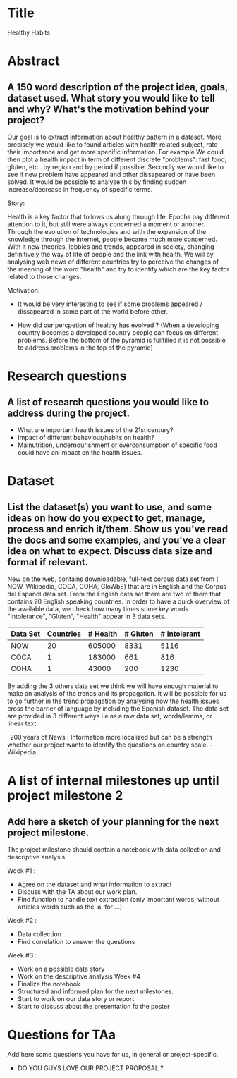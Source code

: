 # Title
Healthy Habits

# Abstract
## A 150 word description of the project idea, goals, dataset used. What story you would like to tell and why? What's the motivation behind your project?
Our goal is to extract information about healthy pattern in a dataset. More precisely we would like to found articles with health related subject, rate their importance and get more specific information. For example We could then plot a health impact in term of different  discrete "problems": fast food, gluten, etc.. by region and by period if possible. 
Secondly we would like to see if new problem have appeared and other dissapeared or have been solved. It would be possible to analyse this by finding sudden increase/decrease in frequency of specific terms.

Story:

Health is a key factor that follows us along through life. Epochs pay different attention to it, but still were always concerned a moment or another. Through the evolution of technologies and with the expansion of the knowledge through the internet,  people became much more concerned. With it new theories, lobbies and trends, appeared in society, changing definitively the way of life of people and the link with health. We will by analysing web news of different countries try to perceive the changes of the meaning of the word "health" and try to identify which are the key factor related to those changes.

Motivation:

- It would be very interesting to see if some problems appeared / dissapeared in some part of the world before other.

- How did our percpetion of healthy has evolved ? (When a developing country becomes a developed country people can focus on different problems. Before the bottom of the pyramid is fullfilled it is not possible to address problems in the top of the pyramid)



# Research questions
## A list of research questions you would like to address during the project.
- What are important health issues of the 21st century?
- Impact of different behaviour/habits on health?
- Malnutrition, undernourishment or overconsumption of specific food could have an impact on the health issues.

# Dataset
## List the dataset(s) you want to use, and some ideas on how do you expect to get, manage, process and enrich it/them. Show us you've read the docs and some examples, and you've a clear idea on what to expect. Discuss data size and format if relevant.

New on the web, contains downloadable, full-text corpus data set from ( NOW, Wikipedia, COCA, COHA, GloWbE) that are in English and the Corpus del Español data set. From the English data set there are two of them that contains 20 English speaking countries. In order to have a quick overview of the available data, we check how many times some key words "Intolerance", "Gluten", "Health" appear in 3 data sets.

| Data Set | Countries | # Health | # Gluten | # Intolerant |
|----------|-----------|----------|----------|--------------|
| NOW      | 20        |  605000  |   8331   | 5116         |
| COCA     | 1         |  183000  |    661   | 816          |
| COHA     | 1         |   43000  |    200   | 1230         |


By adding the 3 others data set we think we will have enough material to make an analysis of the trends and its propagation. It will be possible for us to go further in the trend propagation by analysing how the health issues cross the barrier of language by including the Spanish dataset.
The data set are provided in 3 different ways i.e as a raw data set, words/lemma, or linear text. 


-200 years of News : Information more localized but can be a strength whether our project wants to identify the questions on country scale.
-Wikipedia


# A list of internal milestones up until project milestone 2
## Add here a sketch of your planning for the next project milestone.
The project milestone should contain a notebook with data collection and descriptive analysis.

Week #1 : 
- Agree on the dataset and what information to extract
- Discuss with the TA about our work plan.
- Find function to handle text extraction (only important words, without articles words such as the, a, for ...)

Week #2 :
- Data collection
- Find correlation to answer the questions

Week #3 :
- Work on a possible data story
- Work on the descriptive analysis
Week #4
- Finalize the notebook
- Structured and informed plan for the next milestones.
- Start to work on our data story or report
- Start to discuss about the presentation fo the poster

# Questions for TAa
Add here some questions you have for us, in general or project-specific.

- DO YOU GUYS LOVE OUR PROJECT PROPOSAL ?
